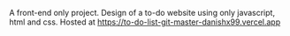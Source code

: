 A front-end only project. Design of a to-do website using only javascript, html and css.
Hosted at https://to-do-list-git-master-danishx99.vercel.app
